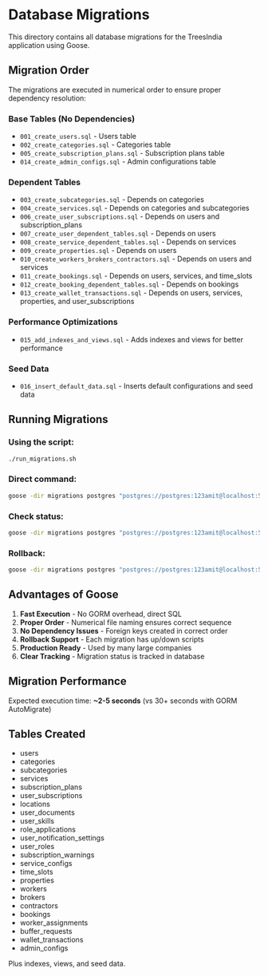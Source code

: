 # Database Migrations

This directory contains all database migrations for the TreesIndia application using Goose.

## Migration Order

The migrations are executed in numerical order to ensure proper dependency resolution:

### Base Tables (No Dependencies)

- `001_create_users.sql` - Users table
- `002_create_categories.sql` - Categories table
- `005_create_subscription_plans.sql` - Subscription plans table
- `014_create_admin_configs.sql` - Admin configurations table

### Dependent Tables

- `003_create_subcategories.sql` - Depends on categories
- `004_create_services.sql` - Depends on categories and subcategories
- `006_create_user_subscriptions.sql` - Depends on users and subscription_plans
- `007_create_user_dependent_tables.sql` - Depends on users
- `008_create_service_dependent_tables.sql` - Depends on services
- `009_create_properties.sql` - Depends on users
- `010_create_workers_brokers_contractors.sql` - Depends on users and services
- `011_create_bookings.sql` - Depends on users, services, and time_slots
- `012_create_booking_dependent_tables.sql` - Depends on bookings
- `013_create_wallet_transactions.sql` - Depends on users, services, properties, and user_subscriptions

### Performance Optimizations

- `015_add_indexes_and_views.sql` - Adds indexes and views for better performance

### Seed Data

- `016_insert_default_data.sql` - Inserts default configurations and seed data

## Running Migrations

### Using the script:

```bash
./run_migrations.sh
```

### Direct command:

```bash
goose -dir migrations postgres "postgres://postgres:123amit@localhost:5432/postgres?sslmode=disable" up
```

### Check status:

```bash
goose -dir migrations postgres "postgres://postgres:123amit@localhost:5432/postgres?sslmode=disable" status
```

### Rollback:

```bash
goose -dir migrations postgres "postgres://postgres:123amit@localhost:5432/postgres?sslmode=disable" down
```

## Advantages of Goose

1. **Fast Execution** - No GORM overhead, direct SQL
2. **Proper Order** - Numerical file naming ensures correct sequence
3. **No Dependency Issues** - Foreign keys created in correct order
4. **Rollback Support** - Each migration has up/down scripts
5. **Production Ready** - Used by many large companies
6. **Clear Tracking** - Migration status is tracked in database

## Migration Performance

Expected execution time: **~2-5 seconds** (vs 30+ seconds with GORM AutoMigrate)

## Tables Created

- users
- categories
- subcategories
- services
- subscription_plans
- user_subscriptions
- locations
- user_documents
- user_skills
- role_applications
- user_notification_settings
- user_roles
- subscription_warnings
- service_configs
- time_slots
- properties
- workers
- brokers
- contractors
- bookings
- worker_assignments
- buffer_requests
- wallet_transactions
- admin_configs

Plus indexes, views, and seed data.



